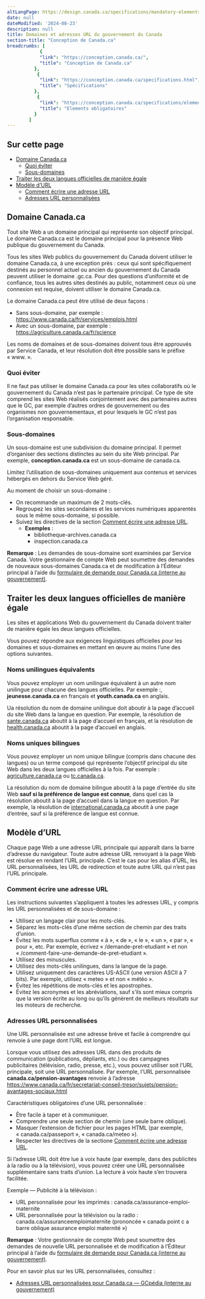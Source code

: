 ```yaml
---
altLangPage: https://design.canada.ca/specifications/mandatory-elements/domains-urls.html
date: null
dateModified: '2024-08-23'
description: null
title: Domaines et adresses URL du gouvernement du Canada
section-title: "Conception de Canada.ca"
breadcrumbs: [
            {
            "link": "https://conception.canada.ca/",
            "title": "Conception de Canada.ca"
          },
           {
            "link": "https://conception.canada.ca/specifications.html",
            "title": "Spécifications"
          },
           {
            "link": "https://conception.canada.ca/specifications/elements-obligatoires.html",
            "title": "Elements obligatoires"
          }
        ]
---
```

<section>
<h2>Sur cette page</h2>
    <ul>
        <li><a href="#du1">Domaine Canada.ca</a>
            <ul>
                <li><a href="#du1a">Quoi éviter</a></li>
                <li><a href="#du1b">Sous-domaines </a></li>
            </ul>
        </li>
        <li><a href="#du2">Traiter les deux langues officielles de manière égale</a></li>
        <!-- <li><a href="#du3">Domain requirements</a></li> -->
        <li><a href="#du3">Modèle d’URL</a>
            <ul>
                <li><a href="#du3a">Comment écrire une adresse URL</a></li>
                <li><a href="#du3b">Adresses URL personnalisées</a></li>
            </ul>
        </li>
    </ul>
</section>
<section id="du1">
<h2>Domaine Canada.ca</h2>
<p>Tout site Web a un domaine principal qui représente son objectif principal. Le domaine Canada.ca est le domaine principal pour la présence Web publique du gouvernement du Canada.</p>
<p>Tous les sites Web publics du gouvernement du Canada doivent utiliser le domaine Canada.ca, à une exception près : ceux qui sont spécifiquement destinés au personnel actuel ou ancien du gouvernement du Canada peuvent utiliser le domaine .gc.ca. Pour des questions d’uniformité et de confiance, tous les autres sites destinés au public, notamment ceux où une connexion est requise, doivent utiliser le domaine Canada.ca.</p>
<p>Le domaine Canada.ca peut être utilisé de deux façons&nbsp;:</p>
<ul>
    <li>Sans sous-domaine, par exemple&nbsp;: <a href=" https://www.canada.ca/fr/services/emplois.html"> https://www.canada.ca/fr/services/emplois.html</a></li>
    <li>Avec un sous-domaine, par exemple&nbsp;: <a href="https://agriculture.canada.ca/fr/science">https://agriculture.canada.ca/fr/science</a></li>
</ul>
<p>Les noms de domaines et de sous-domaines doivent tous être approuvés par Service Canada, et leur résolution doit être possible sans le préfixe «&nbsp;www.&nbsp;».</p>
<h3 id="du1a">Quoi éviter</h3>
<p>Il ne faut pas utiliser le domaine Canada.ca pour les sites collaboratifs où le gouvernement du Canada n’est pas le partenaire principal. Ce type de site comprend les sites Web réalisés conjointement avec des partenaires autres que le GC, par exemple d’autres ordres de gouvernement ou des organismes non gouvernementaux, et pour lesquels le GC n’est pas l’organisation responsable.</p> 
<h3 id="du1b">Sous-domaines</h3>
<p>Un sous-domaine est une subdivision du domaine principal. Il permet d’organiser des sections distinctes au sein du site Web principal. Par exemple, <b>conception.canada.ca</b> est un sous-domaine de canada.ca.</p>
<p>Limitez l’utilisation de sous-domaines uniquement aux contenus et services hébergés en dehors du Service Web géré.</p>
<p>Au moment de choisir un sous-domaine&nbsp;:</p>
<ul>
    <li>On recommande un maximum de 2 mots-clés.</li>
    <li>Regroupez les sites secondaires et les services numériques apparentés sous le même sous-domaine, si possible.</li>
    <li>Suivez les directives de la section <a href="#du3a">Comment écrire une adresse URL</a>.
        <ul>
        <li><b>Exemples</b>&nbsp;:
          <ul>
            <li>bibliotheque-archives.canada.ca</li>
            <li>inspection.canada.ca</li>
          </ul>
          </li>
        </ul>
    </li>
</ul>
<p><b>Remarque</b>&nbsp;: Les demandes de sous-domaine sont examinées par Service Canada. Votre gestionnaire de compte Web peut soumettre des demandes de nouveaux sous-domaines Canada.ca et de modification à l’Éditeur principal à l’aide du <a href="http://requestform.portal.gc.ca/billets.html">formulaire de demande pour Canada.ca (interne au gouvernement)</a>.</p>
</section>
<section id="du2">
<h2>Traiter les deux langues officielles de manière égale</h2>
<p>Les sites et applications Web du gouvernement du Canada doivent traiter de manière égale les deux langues officielles.</p>
<p>Vous pouvez répondre aux exigences linguistiques officielles pour les domaines et sous-domaines en mettant en œuvre au moins l’une des options suivantes.</p>
<h3>Noms unilingues équivalents</h3>
<p>Vous pouvez employer un nom unilingue équivalent à un autre nom unilingue pour chacune des langues officielles. Par exemple&nbsp;:, <b>jeunesse.canada.ca</b> en français et <b>youth.canada.ca</b> en anglais.</p>
<p>Ua résolution du nom de domaine unilingue doit aboutir à la page d’accueil du site Web dans la langue en question. Par exemple, la résolution de <a href="http://www.sante.canada.ca">sante.canada.ca</a> aboutit à la page d’accueil en français, et la résolution de <a href="http://www.health.canada.ca">health.canada.ca</a> aboutit à la page d’accueil en anglais.</p>
<h3>Noms uniques bilingues</h3>
<p>Vous pouvez employer un nom unique bilingue (compris dans chacune des langues) ou un terme composé qui représente l’objectif principal du site Web dans les deux langues officielles à la fois. Par exemple&nbsp;: <a href="http://www.agriculture.canada.ca">agriculture.canada.ca</a> ou <a href="http://www.tc.canada.ca">tc.canada.ca</a>.</p>
<p>La résolution du nom de domaine bilingue aboutit à la page d’entrée du site Web <b>sauf si la préférence de langue est connue</b>, dans quel cas la résolution aboutit à la page d’accueil dans la langue en question. Par exemple, la résolution de <a href="https://international.canada.ca/">international.canada.ca</a> aboutit à une page d’entrée, sauf si la préférence de langue est connue.</p>
</section>
<section id="du3">
<h2>Modèle d’URL</h2>
<p>Chaque page Web a une adresse URL principale qui apparaît dans la barre d’adresse du navigateur. Toute autre adresse URL renvoyant à la page Web est résolue en rendant l’URL principale. C’est le cas pour les alias d’URL, les URL personnalisées, les URL de redirection et toute autre URL qui n’est pas l’URL principale.</p>
<h3 id="du3a">Comment écrire une adresse URL</h3>
<p>Les instructions suivantes s’appliquent à toutes les adresses URL, y compris les URL personnalisées et de sous-domaine&nbsp;:</p>
<ul>
    <li>Utilisez un langage clair pour les mots-clés.</li>
    <li>Séparez les mots-clés d’une même section de chemin par des traits d’union.</li>
    <li>Évitez les mots superflus comme « à », « de », « le », « un », « par », « pour », etc. Par exemple, écrivez «&nbsp;/demande-pret-etudiant&nbsp;» et non «&nbsp;/comment-faire-une-demande-de-pret-etudiant&nbsp;».</li>
    <li>Utilisez des minuscules.</li>
    <li>Utilisez des mots-clés unilingues, dans la langue de la page.</li>
    <li>Utilisez uniquement des caractères US-ASCII (une version ASCII à 7 bits). Par exemple, utilisez «&nbsp;meteo&nbsp;» et non «&nbsp;météo&nbsp;».</li>
    <li>Évitez les répétitions de mots-clés et les apostrophes.</li>
    <li>Évitez les acronymes et les abréviations, sauf s’ils sont mieux compris que la version écrite au long ou qu’ils génèrent de meilleurs résultats sur les moteurs de recherche.</li>
</ul>
<h3 id="du3b">Adresses URL personnalisées</h3>
<p>Une URL personnalisée est une adresse brève et facile à comprendre qui renvoie à une page dont l’URL est longue.</p>
<p>Lorsque vous utilisez des adresses URL dans des produits de communication (publications, dépliants, etc.) ou des campagnes publicitaires (télévision, radio, presse, etc.), vous pouvez utiliser soit l’URL principale, soit une URL personnalisée. Par exemple, l’URL personnalisée <b>canada.ca/pension-avantages</b> renvoie à l’adresse <a href="https://www.canada.ca/fr/secretariat-conseil-tresor/sujets/pension-avantages-sociaux.html">https://www.canada.ca/fr/secretariat-conseil-tresor/sujets/pension-avantages-sociaux.html</a></p>
<p>Caractéristiques obligatoires d’une URL personnalisée&nbsp;:</p>
    <ul>
        <li>Être facile à taper et à communiquer.</li>
        <li>Comprendre une seule section de chemin (une seule barre oblique).</li>
        <li>Masquer l’extension de fichier pour les pages HTML (par exemple, «&nbsp;canada.ca/passeport&nbsp;», «&nbsp;canada.ca/meteo&nbsp;»). </li>
        <li>Respecter les directives de la sectione <a href="#du3a">Comment écrire une adresse URL</a>.</li>
    </ul>
<p>Si l’adresse URL doit être lue à voix haute (par exemple, dans des publicités à la radio ou à la télévision), vous pouvez créer une URL personnalisée supplémentaire sans traits d’union. La lecture à voix haute s’en trouvera facilitée.</p>
<p>Exemple — Publicité à la télévision&nbsp;:</p>
    <ul>
        <li>URL personnalisée pour les imprimés : canada.ca/assurance-emploi-maternite</li>
        <li>URL personnalisée pour la télévision ou la radio : canada.ca/assuranceemploimaternite (prononcée «&nbsp;canada point c a barre oblique assurance emploi maternité&nbsp;») </li>
    </ul>
<p><b>Remarque</b>&nbsp;: Votre gestionnaire de compte Web peut soumettre des demandes de nouvelle URL personnalisée et de modification à l’Éditeur principal à l’aide du <a href="http://requestform.portal.gc.ca/billets.html">formulaire de demande pour Canada.ca (interne au gouvernement)</a>.</p>
<p>Pour en savoir plus sur les URL personnalisées, consultez&nbsp;:</p>
    <ul>
        <li><a href="https://www.gcpedia.gc.ca/wiki/Adresses_URL_personnalisées_pour_Canada.ca">Adresses URL personnalisées pour Canada.ca — GCpédia (interne au gouvernement)</a></li>
    </ul>
</section>
